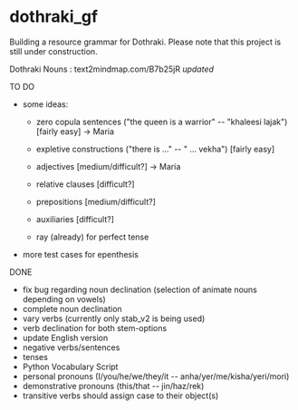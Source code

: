 # dothraki_gf
Building a resource grammar for Dothraki. Please note that this project is still under construction.

Dothraki Nouns : text2mindmap.com/B7b25jR *updated*

TO DO


* some ideas:
  * zero copula sentences ("the queen is a warrior" -- "khaleesi lajak") [fairly easy] -> Maria
  * expletive constructions ("there is ..." -- " ... vekha") [fairly easy]
  * adjectives [medium/difficult?] -> Maria 

  * relative clauses [difficult?]
  * prepositions [medium/difficult?]
  * auxiliaries [difficult?]
  * ray (already) for perfect tense
  
* more test cases for epenthesis


DONE

* fix bug regarding noun declination (selection of animate nouns depending on vowels)
* complete noun declination
* vary verbs (currently only stab_v2 is being used)
* verb declination for both stem-options
* update English version
* negative verbs/sentences
* tenses
* Python Vocabulary Script
* personal pronouns (I/you/he/we/they/it -- anha/yer/me/kisha/yeri/mori)
* demonstrative pronouns (this/that -- jin/haz/rek)
* transitive verbs should assign case to their object(s)
